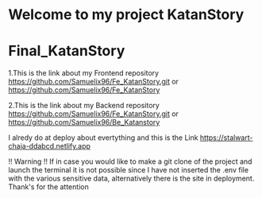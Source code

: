 # Welcome to my project KatanStory 

# Final_KatanStory

1.This is the link about my Frontend repository https://github.com/Samuelix96/Fe_KatanStory.git or https://github.com/Samuelix96/Fe_KatanStory

2.This is the link about my Backend repository https://github.com/Samuelix96/Fe_KatanStory.git or https://github.com/Samuelix96/Be_Katanstory

I alredy do at deploy about evertything and this is the Link https://stalwart-chaja-ddabcd.netlify.app 

!! Warning !! 
If in case you would like to make a git clone of the project and launch the terminal it is not possible since I have not inserted the .env file with the various sensitive data, alternatively there is the site in deployment. Thank's for the attention
